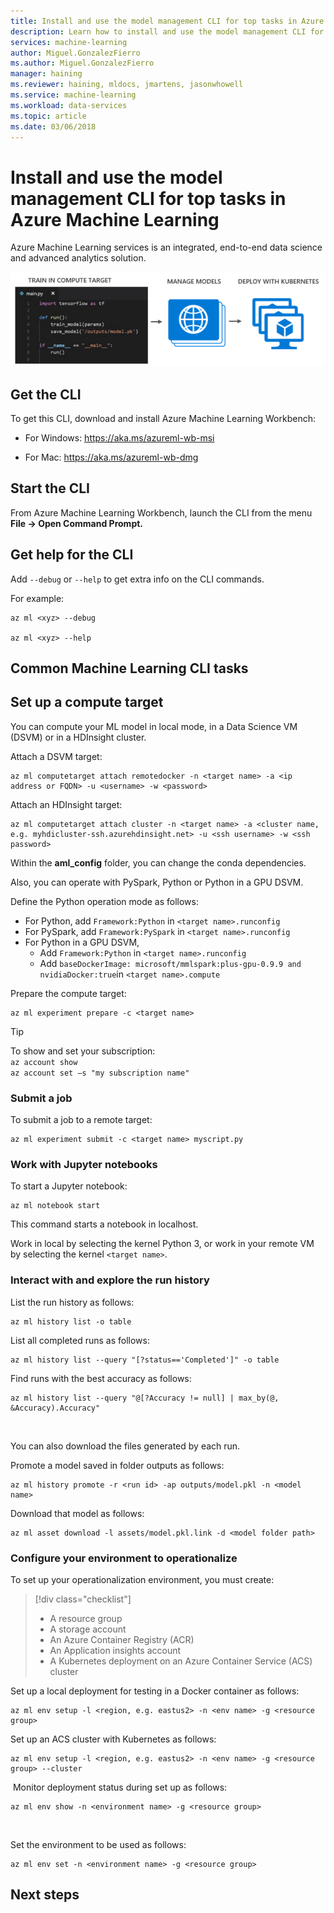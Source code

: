 ```yaml
---
title: Install and use the model management CLI for top tasks in Azure Machine Learning
description: Learn how to install and use the model management CLI for the most common machine learning tasks in Azure Machine Learning.
services: machine-learning
author: Miguel.GonzalezFierro
ms.author: Miguel.GonzalezFierro
manager: haining
ms.reviewer: haining, mldocs, jmartens, jasonwhowell
ms.service: machine-learning
ms.workload: data-services
ms.topic: article
ms.date: 03/06/2018
---
```

# Install and use the model management CLI for top tasks in Azure Machine Learning

Azure Machine Learning services is an integrated, end-to-end data science and advanced analytics solution. 

![Azure Machine Learning CLI](media/cli-for-azure-machine-learning/flow.png)

## Get the CLI

To get this CLI, download and install Azure Machine Learning Workbench:​

+ For Windows: https://aka.ms/azureml-wb-msi ​

+ For Mac: https://aka.ms/azureml-wb-dmg ​
​
## Start the CLI

From Azure Machine Learning Workbench, launch the CLI from the menu **File -> Open Command Prompt.**​

## Get help for the CLI

Add `--debug` or `--help` to get extra info​ on the CLI commands.

For example:

```azurecli
az ml <xyz> --debug ​

az ml <xyz> --help
```

## Common Machine Learning CLI tasks

## Set up a compute target​

You can compute your ML model in local mode, in a Data Science VM (DSVM) or in a HDInsight cluster.​

Attach a DSVM target:​

```azurecli
az ml computetarget attach remotedocker -n <target name> -a <ip address or FQDN> -u <username> -w <password>​
``` 

Attach an HDInsight target:​

```azurecli
az ml computetarget attach cluster -n <target name> -a <cluster name, e.g. myhdicluster-ssh.azurehdinsight.net> -u <ssh username> -w <ssh password>​
```

Within the **aml_config** folder, you can change the conda dependencies. 

Also, you can operate with PySpark, Python or Python in a GPU DSVM. 

Define the Python operation mode as follows:
+ For Python, add `Framework:Python​` in `<target name>.runconfig` 
+ For PySpark, add `Framework:PySpark​` in `<target name>.runconfig` 
+ For Python in a GPU DSVM,
    + Add `Framework:Python​` in `<target name>.runconfig` 
    + Add `baseDockerImage: microsoft/mmlspark:plus-gpu-0.9.9 and nvidiaDocker:true​` in `<target name>.compute`

Prepare the compute target:​

```azurecli
az ml experiment prepare -c <target name>​
```

>[!TIP]
>To show and set your subscription​:<br/>
>`az account show​`<br/>
>`az account set –s "my subscription name" `​

### Submit a job

To submit a job to a remote target:​

```azurecli
az ml experiment submit -c <target name> myscript.py
```

### Work with Jupyter notebooks​

To start a Jupyter notebook:​

```azurecli
az ml notebook start​
```

This command starts a notebook in localhost. 

Work in local by selecting the kernel Python 3, or work in your remote VM by selecting the kernel `<target name>`.​


### Interact with and explore the run history

List the run history as follows:​

```azurecli
az ml history list -o table​
```

List all completed runs as follows:​
```azurecli
az ml history list --query "[?status=='Completed']" -o table​
```

Find runs with the best accuracy​ as follows:

```azurecli
az ml history list --query "@[?Accuracy != null] | max_by(@, &Accuracy).Accuracy"​
```
​

You can also download the files generated by each run. 

Promote a model saved in folder outputs as follows:​

```azurecli
az ml history promote -r <run id> -ap outputs/model.pkl -n <model name>​
```

Download that model as follows:​

```azurecli
az ml asset download -l assets/model.pkl.link -d <model folder path>​
```

### Configure your environment to operationalize

To set up your operationalization environment, you must create:​

> [!div class="checklist"]
> * A resource group ​
> * A storage account​
> * An Azure Container Registry (ACR)​
> * An Application insights account​
> * A Kubernetes deployment on an Azure Container Service (ACS) cluster​


Set up a local deployment for testing in a Docker container as follows:

```azurecli
az ml env setup -l <region, e.g. eastus2> -n <env name> -g <resource group>​
```

Set up an ACS cluster with Kubernetes​ as follows:

```azurecli
az ml env setup -l <region, e.g. eastus2> -n <env name> -g <resource group> --cluster​
```
​
Monitor deployment status during set up as follows:

```azurecli
az ml env show -n <environment name> -g <resource group>​
```
​

Set the environment to be used​ as follows:

```azurecli
az ml env set -n <environment name> -g <resource group>​
```

## Next steps




